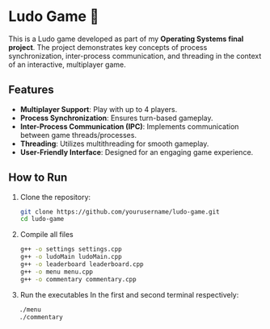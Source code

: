 # Ludo Game 🎲

This is a Ludo game developed as part of my **Operating Systems final project**. The project demonstrates key concepts of process synchronization, inter-process communication, and threading in the context of an interactive, multiplayer game.

## Features
- **Multiplayer Support**: Play with up to 4 players.
- **Process Synchronization**: Ensures turn-based gameplay.
- **Inter-Process Communication (IPC)**: Implements communication between game threads/processes.
- **Threading**: Utilizes multithreading for smooth gameplay.
- **User-Friendly Interface**: Designed for an engaging game experience.

## How to Run
1. Clone the repository:
   ```bash
   git clone https://github.com/yourusername/ludo-game.git
   cd ludo-game

3. Compile all files
    ```bash
   g++ -o settings settings.cpp
   g++ -o ludoMain ludoMain.cpp
   g++ -o leaderboard leaderboard.cpp
   g++ -o menu menu.cpp
   g++ -o commentary commentary.cpp

5. Run the executables
In the first and second terminal respectively:
```bash
   ./menu
   ./commentary

